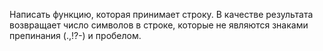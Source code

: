 Написать функцию, которая принимает строку. В качестве результата возвращает число символов в строке, которые не являются знаками препинания (.,!?-) и пробелом.
